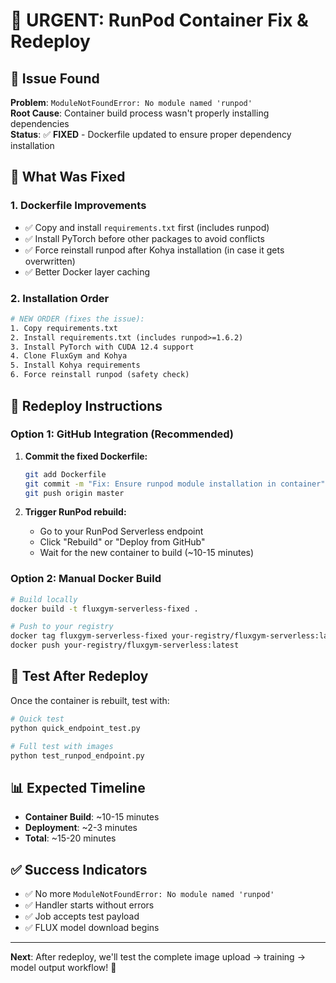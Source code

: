 # 🚀 URGENT: RunPod Container Fix & Redeploy

## 🚨 Issue Found
**Problem**: `ModuleNotFoundError: No module named 'runpod'`  
**Root Cause**: Container build process wasn't properly installing dependencies  
**Status**: ✅ **FIXED** - Dockerfile updated to ensure proper dependency installation  

## 🔧 What Was Fixed

### 1. **Dockerfile Improvements**
- ✅ Copy and install `requirements.txt` first (includes runpod)
- ✅ Install PyTorch before other packages to avoid conflicts
- ✅ Force reinstall runpod after Kohya installation (in case it gets overwritten)
- ✅ Better Docker layer caching

### 2. **Installation Order**
```dockerfile
# NEW ORDER (fixes the issue):
1. Copy requirements.txt
2. Install requirements.txt (includes runpod>=1.6.2)
3. Install PyTorch with CUDA 12.4 support
4. Clone FluxGym and Kohya
5. Install Kohya requirements
6. Force reinstall runpod (safety check)
```

## 🚀 Redeploy Instructions

### Option 1: GitHub Integration (Recommended)
1. **Commit the fixed Dockerfile:**
   ```bash
   git add Dockerfile
   git commit -m "Fix: Ensure runpod module installation in container"
   git push origin master
   ```

2. **Trigger RunPod rebuild:**
   - Go to your RunPod Serverless endpoint
   - Click "Rebuild" or "Deploy from GitHub"
   - Wait for the new container to build (~10-15 minutes)

### Option 2: Manual Docker Build
```bash
# Build locally
docker build -t fluxgym-serverless-fixed .

# Push to your registry
docker tag fluxgym-serverless-fixed your-registry/fluxgym-serverless:latest
docker push your-registry/fluxgym-serverless:latest
```

## 🧪 Test After Redeploy

Once the container is rebuilt, test with:
```bash
# Quick test
python quick_endpoint_test.py

# Full test with images
python test_runpod_endpoint.py
```

## 📊 Expected Timeline
- **Container Build**: ~10-15 minutes
- **Deployment**: ~2-3 minutes  
- **Total**: ~15-20 minutes

## ✅ Success Indicators
- ✅ No more `ModuleNotFoundError: No module named 'runpod'`
- ✅ Handler starts without errors
- ✅ Job accepts test payload
- ✅ FLUX model download begins

---

**Next**: After redeploy, we'll test the complete image upload → training → model output workflow! 🎯